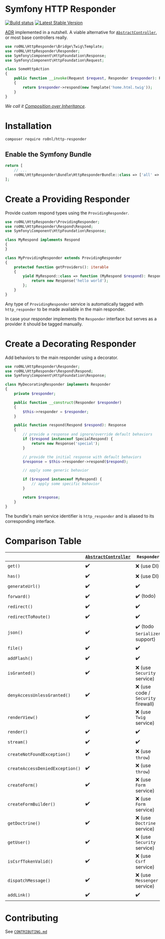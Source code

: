 # Symfony HTTP Responder

[![Build status][master:travis:img]][master:travis]
[![Latest Stable Version][packagist:img]][packagist]

[ADR][wiki:adr] implemented in a nutshell. A viable alternative for [`AbstractController`][sf:controller], or most base
controllers really.

```php
use ro0NL\HttpResponder\Bridge\Twig\Template;
use ro0NL\HttpResponder\Responder;
use Symfony\Component\HttpFoundation\Response;
use Symfony\Component\HttpFoundation\Request;

class SomeHttpAction
{
    public function __invoke(Request $request, Responder $responder): Response
    {
        return $responder->respond(new Template('home.html.twig'));
    }
}
```

_We call it [Composition over Inheritance][wiki:compositioninheritance]._

# Installation

```bash
composer require ro0nl/http-responder
```

## Enable the Symfony Bundle

```php
return [
    // ...
    ro0NL\HttpResponder\Bundle\HttpResponderBundle::class => ['all' => true],
];
```

# Create a Providing Responder

Provide custom respond types using the `ProvidingResponder`.

```php
use ro0NL\HttpResponder\ProvidingResponder;
use ro0NL\HttpResponder\Respond\Respond;
use Symfony\Component\HttpFoundation\Response;

class MyRespond implements Respond
{
}

class MyProvidingResponder extends ProvidingResponder
{
    protected function getProviders(): iterable
    {
        yield MyRespond::class => function (MyRespond $respond): Response {
            return new Response('hello world');
        };
    }
}
```

Any type of `ProvidingResponder` service is automatically tagged with `http_responder` to be made available in the main
responder.

In case your responder implements the `Responder` interface but serves as a provider it should be tagged manually.

# Create a Decorating Responder

Add behaviors to the main responder using a decorator.

```php
use ro0NL\HttpResponder\Responder;
use ro0NL\HttpResponder\Respond\Respond;
use Symfony\Component\HttpFoundation\Response;

class MyDecoratingResponder implements Responder
{
    private $responder;

    public function __construct(Responder $responder)
    {
        $this->responder = $responder;
    }

    public function respond(Respond $respond): Response
    {
        // provide a response and ignore/override default behaviors
        if ($respond instanceof SpecialRespond) {
            return new Response('special');
        }

        // provide the initial response with default behaviors
        $response = $this->responder->respond($respond);

        // apply some generic behavior

        if ($respond instanceof MyRespond) {
            // apply some specific behavior
        }

        return $response;
    }
}
```

The bundle's main service identifier is `http_responder` and is aliased to its corresponding interface.

# Comparison Table

&nbsp; | [`AbstractController`][sf:controller] | `Responder`
--- | --- | ---
`get()` | ✔️ | ❌ (use DI)
`has()` | ✔️ | ❌ (use DI)
`generateUrl()` | ✔️ | ✔️
`forward()` | ✔️ | ✔️ (todo)
`redirect()` | ✔️ | ✔️
`redirectToRoute()` | ✔️ | ✔️
`json()` | ✔️ | ✔️ (todo `Serializer` support)
`file()` | ✔️ | ✔️
`addFlash()` | ✔️ | ✔️
`isGranted()` | ✔️ | ❌ (use `Security` service)
`denyAccessUnlessGranted()` | ✔️ | ❌ (use code / `Security` firewall)
`renderView()` | ✔️ | ❌ (use `Twig` service)
`render()` | ✔️ | ✔️
`stream()` | ✔️ | ✔️
`createNotFoundException()` | ✔️ | ❌ (use `throw`)
`createAccessDeniedException()` | ✔️ | ❌ (use `throw`)
`createForm()` | ✔️ | ❌ (use `Form` service)
`createFormBuilder()` | ✔️ | ❌ (use `Form` service)
`getDoctrine()` | ✔️ | ❌ (use `Doctrine` service)
`getUser()` | ✔️ | ❌ (use `Security` service)
`isCsrfTokenValid()` | ✔️ | ❌ (use `Csrf` service)
`dispatchMessage()` | ✔️ | ❌ (use `Messenger` service)
`addLink()` | ✔️ | ✔️

# Contributing

See [`CONTRIBUTING.md`](CONTRIBUTING.md)

[master:travis]: https://travis-ci.com/ro0NL/symfony-http-responder
[master:travis:img]: https://img.shields.io/travis/com/ro0NL/symfony-http-responder/master.svg?style=flat-square
[packagist]: https://packagist.org/packages/ro0NL/http-responder
[packagist:img]: https://img.shields.io/packagist/v/ro0NL/http-responder.svg?style=flat-square
[wiki:adr]: https://en.wikipedia.org/wiki/Action%E2%80%93domain%E2%80%93responder
[wiki:compositioninheritance]: https://en.wikipedia.org/wiki/Composition_over_inheritance
[sf:controller]: https://github.com/symfony/symfony/blob/master/src/Symfony/Bundle/FrameworkBundle/Controller/AbstractController.php
